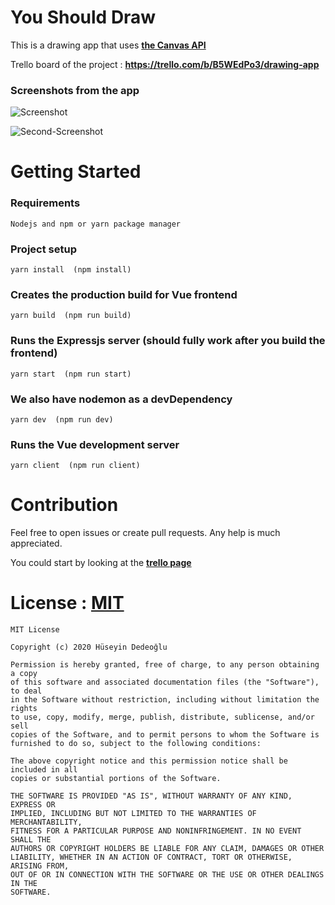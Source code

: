 # You Should Draw

This is a drawing app that uses **[the Canvas API](https://developer.mozilla.org/en-US/docs/Web/API/Canvas_API)**

Trello board of the project : **https://trello.com/b/B5WEdPo3/drawing-app**

### Screenshots from the app
![Screenshot](https://user-images.githubusercontent.com/64230499/95909309-ebfeab00-0da6-11eb-9dc7-99e9e3100480.png)

![Second-Screenshot](https://user-images.githubusercontent.com/64230499/96458334-79b81b80-1229-11eb-918b-404740c91c28.png)



# Getting Started

### Requirements
```
Nodejs and npm or yarn package manager
```

### Project setup
```
yarn install  (npm install)
```

### Creates the production build for Vue frontend
```
yarn build  (npm run build)
```

### Runs the Expressjs server (should fully work after you build the frontend)
```
yarn start  (npm run start)
```

### We also have nodemon as a devDependency
```
yarn dev  (npm run dev)
```

### Runs the Vue development server 
```
yarn client  (npm run client)
```

# Contribution

Feel free to open issues or create pull requests. Any help is much appreciated.

You could start by looking at the **[trello page](https://trello.com/b/B5WEdPo3/drawing-app)**

# License : [MIT](https://github.com/dedeogluhu/YouShouldDraw/blob/main/LICENSE)
```
MIT License

Copyright (c) 2020 Hüseyin Dedeoğlu

Permission is hereby granted, free of charge, to any person obtaining a copy
of this software and associated documentation files (the "Software"), to deal
in the Software without restriction, including without limitation the rights
to use, copy, modify, merge, publish, distribute, sublicense, and/or sell
copies of the Software, and to permit persons to whom the Software is
furnished to do so, subject to the following conditions:

The above copyright notice and this permission notice shall be included in all
copies or substantial portions of the Software.

THE SOFTWARE IS PROVIDED "AS IS", WITHOUT WARRANTY OF ANY KIND, EXPRESS OR
IMPLIED, INCLUDING BUT NOT LIMITED TO THE WARRANTIES OF MERCHANTABILITY,
FITNESS FOR A PARTICULAR PURPOSE AND NONINFRINGEMENT. IN NO EVENT SHALL THE
AUTHORS OR COPYRIGHT HOLDERS BE LIABLE FOR ANY CLAIM, DAMAGES OR OTHER
LIABILITY, WHETHER IN AN ACTION OF CONTRACT, TORT OR OTHERWISE, ARISING FROM,
OUT OF OR IN CONNECTION WITH THE SOFTWARE OR THE USE OR OTHER DEALINGS IN THE
SOFTWARE.
```
